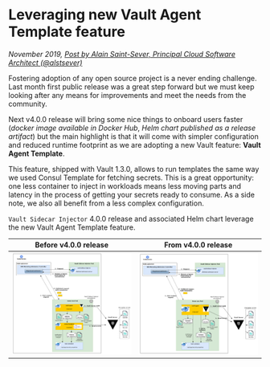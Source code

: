 # Leveraging new Vault Agent Template feature

*November 2019, [Post by Alain Saint-Sever, Principal Cloud Software Architect (@alstsever)](https://twitter.com/alstsever)*

Fostering adoption of any open source project is a never ending challenge. Last month first public release was a great step forward but we must keep looking after any means for improvements and meet the needs from the community.

Next v4.0.0 release will bring some nice things to onboard users faster (*docker image available in Docker Hub*, *Helm chart published as a release artifact*) but the main highlight is that it will come with simpler configuration and reduced runtime footprint as we are adopting a new Vault feature: **Vault Agent Template**.

This feature, shipped with Vault 1.3.0, allows to run templates the same way we used Consul Template for fetching secrets. This is a great opportunity: one less container to inject in workloads means less moving parts and latency in the process of getting your secrets ready to consume. As a side note, we also all benefit from a less complex configuration.

`Vault Sidecar Injector` 4.0.0 release and associated Helm chart leverage the new Vault Agent Template feature.

|Before v4.0.0 release|From v4.0.0 release|
|---|---|
|![](vault-sidecar-workflow-steps.png)|![](vault-sidecar-workflow-v4-steps.png)|
